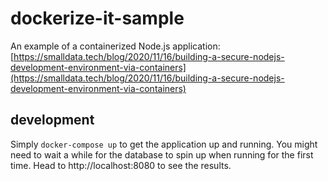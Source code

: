 # dockerize-it-sample

An example of a containerized Node.js application: [https://smalldata.tech/blog/2020/11/16/building-a-secure-nodejs-development-environment-via-containers](https://smalldata.tech/blog/2020/11/16/building-a-secure-nodejs-development-environment-via-containers)

## development

Simply `docker-compose up` to get the application up and running. You might need to wait a while for the database to spin up when running for the first time. Head to http://localhost:8080 to see the results.
